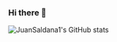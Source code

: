 ### Hi there 👋

<!--
**JuanSaldana1/JuanSaldana1** is a ✨ _special_ ✨ repository because its `README.md` (this file) appears on your GitHub profile.

Here are some ideas to get you started:

- 🔭 I’m currently working on ...
- 🌱 I’m currently learning ...
- 👯 I’m looking to collaborate on ...
- 🤔 I’m looking for help with ...
- 💬 Ask me about ...
- 📫 How to reach me: ...
- 😄 Pronouns: ...
- ⚡ Fun fact: ...
-->
![JuanSaldana1's GitHub stats](https://github-readme-stats.vercel.app/api?username=JuanSaldana1&theme=dark&show_icons=true)
